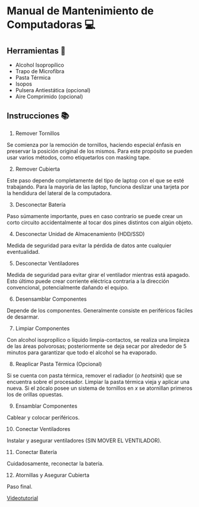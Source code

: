 # Manual de Mantenimiento de Computadoras 💻

## Herramientas 🔧
* Alcohol Isopropílico
* Trapo de Microfibra
* Pasta Térmica
* Isopos
* Pulsera Antiestática (opcional)
* Aire Comprimido (opcional)

## Instrucciones 📚
1. Remover Tornillos

Se comienza por la remoción de tornillos, haciendo especial énfasis en preservar
la posición original de los mismos. Para este propósito se pueden usar varios
métodos, como etiquetarlos con masking tape.


2. Remover Cubierta

Este paso depende completamente del tipo de laptop con el que se esté trabajando.
Para la mayoría de las laptop, funciona deslizar una tarjeta por la hendidura del
lateral de la computadora.


3. Desconectar Batería

Paso súmamente importante, pues en caso contrario se puede crear un corto circuito
accidentalmente al tocar dos pines distintos con algún objeto.


4. Desconectar Unidad de Almacenamiento (HDD/SSD)

Medida de seguridad para evitar la pérdida de datos ante cualquier eventualidad.


5. Desconectar Ventiladores

Medida de seguridad para evitar girar el ventilador mientras está apagado. Esto
último puede crear corriente eléctrica contraria a la dirección convencional,
potencialmente dañando el equipo.


6. Desensamblar Componentes

Depende de los componentes. Generalmente consiste en periféricos fáciles de desarmar.


7. Limpiar Componentes

Con alcohol isopropílico o líquido limpia-contactos, se realiza una limpieza de
las áreas polvorosas; posteriormente se deja secar por alrededor de 5 minutos para
garantizar que todo el alcohol se ha evaporado.


8. Reaplicar Pasta Térmica (Opcional)

Si se cuenta con pasta térmica, remover el radiador (*o heatsink*) que se encuentra
sobre el procesador. Limpiar la pasta térmica vieja y aplicar una nueva. Si
el zócalo posee un sistema de tornillos en *x* se atornillan primeros los de
orillas opuestas.


9. Ensamblar Componentes

Cablear y colocar periféricos.


10. Conectar Ventiladores

Instalar y asegurar ventiladores (SIN MOVER EL VENTILADOR).


11. Conectar Batería

Cuidadosamente, reconectar la batería.


12. Atornillas y Asegurar Cubierta

Paso final.


[Videotutorial](https://youtu.be/7Chzmbg_pfM)
